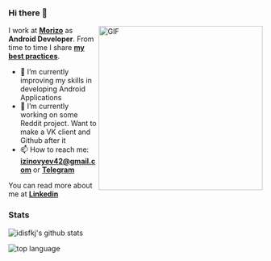 ### Hi there 👋

<img align="right" alt="GIF" height="325px" src="https://media.giphy.com/media/VekcnHOwOI5So/giphy.gif" />

I work at **[Morizo](http://morizo.ru)** as **Android Developer**. From time to time I share **[my best practices](https://github.com/lndmflngs/awesome-ktx)**. 

- 🌱 I’m currently improving my skills in developing Android Applications
- 🔭 I’m currently working on some Reddit project. Want to make a VK client and Github after it
- 📫 How to reach me: **izinovyev42@gmail.com** or **[Telegram](https://t.me/lndmflngs)**

You can read more about me at **[Linkedin](https://www.linkedin.com/in/иван-з-b62aba114/)**

### Stats
![idisfkj's github stats](https://github-readme-stats.vercel.app/api?username=lndmflngs&show_icons=true)

![top language](https://github-readme-stats.vercel.app/api/top-langs/?username=lndmflngs&layout=compact&card_width=445)
